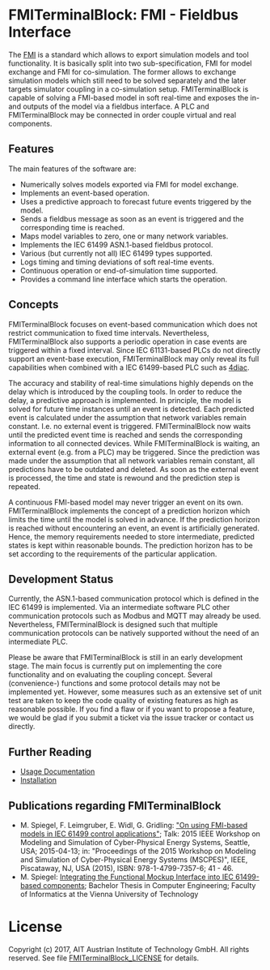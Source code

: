 FMITerminalBlock: FMI - Fieldbus Interface
==========================================

The [FMI](http://fmi-standard.org/) is a standard which allows to export simulation models and tool functionality. It is basically split into two sub-specification, FMI for model exchange and FMI for co-simulation. The former allows to exchange simulation models which still need to be solved separately and the later targets simulator coupling in a co-simulation setup. FMITerminalBlock is capable of solving a FMI-based model in soft real-time and exposes the in- and outputs of the model via a fieldbus interface. A PLC and FMITerminalBlock may be connected in order couple virtual and real components.

## Features
The main features of the software are:
* Numerically solves models exported via FMI for model exchange.
* Implements an event-based operation.
* Uses a predictive approach to forecast future events triggered by the model.
* Sends a fieldbus message as soon as an event is triggered and the corresponding time is reached.
* Maps model variables to zero, one or many network variables.
* Implements the IEC 61499 ASN.1-based fieldbus protocol.
* Various (but currently not all) IEC 61499 types supported.
* Logs timing and timing deviations of soft real-time events.
* Continuous operation or end-of-simulation time supported.
* Provides a command line interface which starts the operation.

## Concepts
FMITerminalBlock focuses on event-based communication which does not restrict communication to fixed time intervals. Nevertheless, FMITerminalBlock also supports a periodic operation in case events are triggered within a fixed interval. Since IEC 61131-based PLCs do not directly support an event-base execution, FMITerminalBlock may only reveal its full capabilities when combined with a IEC 61499-based PLC such as [4diac](https://eclipse.org/4diac).

The accuracy and stability of real-time simulations highly depends on the delay which is introduced by the coupling tools. In order to reduce the delay, a predictive approach is implemented. In principle, the model is solved for future time instances until an event is detected. Each predicted event is calculated under the assumption that network variables remain constant. I.e. no external event is triggered. FMITerminalBlock now waits until the predicted event time is reached and sends the corresponding information to all connected devices. While FMITerminalBlock is waiting, an external event (e.g. from a PLC) may be triggered. Since the prediction was made under the assumption that all network variables remain constant, all predictions have to be outdated and deleted. As soon as the external event is processed, the time and state is rewound and the prediction step is repeated.

A continuous FMI-based model may never trigger an event on its own. FMITerminalBlock implements the concept of a prediction horizon which limits the time until the model is solved in advance. If the prediction horizon is reached without encountering an event, an event is artificially generated. Hence, the memory requirements needed to store intermediate, predicted states is kept within reasonable bounds. The prediction horizon has to be set according to the requirements of the particular application. 

## Development Status
Currently, the ASN.1-based communication protocol which is defined in the IEC 61499 is implemented. Via an intermediate software PLC other communication protocols such as Modbus and MQTT may already be used. Nevertheless, FMITerminalBlock is designed such that multiple communication protocols can be natively supported without the need of an intermediate PLC.

Please be aware that FMITerminalBlock is still in an early development stage. The main focus is currently put on implementing the core functionality and on evaluating the coupling concept. Several (convenience-) functions and some protocol details may not be implemented yet. However, some measures such as an extensive set of unit test are taken to keep the code quality of existing features as high as reasonable possible. If you find a flaw or if you want to propose a feature, we would be glad if you submit a ticket via the issue tracker or contact us directly.

## Further Reading

* [Usage Documentation](doc/user/usage.md)
* [Installation](doc/user/installation.md)

## Publications regarding FMITerminalBlock
* M. Spiegel, F. Leimgruber, E. Widl, G. Gridling:
  ["On using FMI-based models in IEC 61499 control applications"](https://doi.org/10.1109/MSCPES.2015.7115407); 
  Talk: 2015 IEEE Workshop on Modeling and Simulation of Cyber-Physical Energy Systems, Seattle, USA; 2015-04-13; in: "Proceedings of the 2015 Workshop on Modeling and Simulation of Cyber-Physical Energy Systems (MSCPES)", IEEE, Piscataway, NJ, USA (2015), ISBN: 978-1-4799-7357-6; 41 - 46.
* M. Spiegel: [Integrating the Functional Mockup Interface into IEC 61499-based components](https://www.auto.tuwien.ac.at/bib/pdf_TR/TR0175.pdf);
  Bachelor Thesis in Computer Engineering; Faculty of Informatics at the Vienna University of Technology

# License
Copyright (c) 2017, AIT Austrian Institute of Technology GmbH.
All rights reserved. See file [FMITerminalBlock_LICENSE](FMITerminalBlock_LICENSE) for details.
